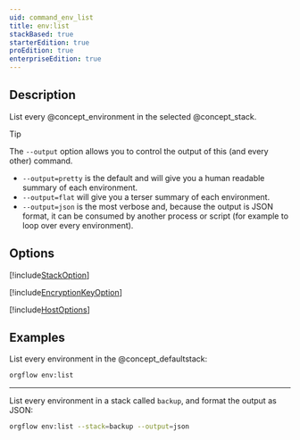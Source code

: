 ```yaml
---
uid: command_env_list
title: env:list
stackBased: true
starterEdition: true
proEdition: true
enterpriseEdition: true
---
```


## Description

List every @concept_environment in the selected @concept_stack.

> [!TIP]
> The `--output` option allows you to control the output of this (and every other) command.
>
> - `--output=pretty` is the default and will give you a human readable summary of each environment.
> - `--output=flat` will give you a terser summary of each environment.
> - `--output=json` is the most verbose and, because the output is JSON format, it can be consumed by another process or script (for example to loop over every environment).

## Options

[!include[StackOption](partials/stack-option.md)]
  
[!include[EncryptionKeyOption](partials/encryption-key-option.md)]

[!include[HostOptions](partials/host-options.md)]

## Examples

List every environment in the @concept_defaultstack:

```bash
orgflow env:list
```

***

List every environment in a stack called `backup`, and format the output as JSON:

```bash
orgflow env:list --stack=backup --output=json
```
